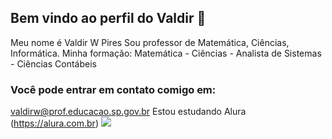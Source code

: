 ## Bem vindo ao perfil do Valdir  👋
Meu nome é Valdir W Pires
Sou professor de Matemática, Ciências, Informática.
Minha formação: Matemática - Ciências - Analista de Sistemas - Ciências Contábeis

### Você pode entrar em contato comigo em:
valdirw@prof.educacao.sp.gov.br
Estou estudando Alura (https://alura.com.br)
![]([https://tenor.com/638p.gif](https://media1.tenor.com/m/M7PSB88V03wAAAAd/dont-know-how-to-use.gif))
